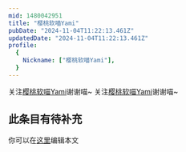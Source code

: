 ```yaml
---
mid: 1480042951
title: "樱桃软喵Yami"
pubDate: "2024-11-04T11:22:13.461Z"
updatedDate: "2024-11-04T11:22:13.461Z"
profile:
  {
    Nickname: ["樱桃软喵Yami"],
  }
---
```


关注[樱桃软喵Yami](https://space.bilibili.com/1480042951)谢谢喵~ 关注[樱桃软喵Yami](https://space.bilibili.com/1480042951)谢谢喵~

## 此条目有待补充
你可以在[这里](https://github.com/Yuhanawa/VTuber.ICU/edit/master/src/content/v/樱桃软喵Yami/index.md)编辑本文
